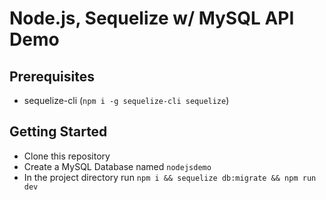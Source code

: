 # Node.js, Sequelize w/ MySQL API Demo

## Prerequisites

- sequelize-cli (`npm i -g sequelize-cli sequelize`)

## Getting Started

- Clone this repository
- Create a MySQL Database named `nodejsdemo`
- In the project directory run `npm i && sequelize db:migrate && npm run dev`